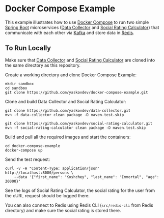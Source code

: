 # Docker Compose Example

This example illustrates how to use [Docker Compose](https://docs.docker.com/compose/) to run two simple [Spring Boot](https://spring.io/projects/spring-boot) microservices ([Data Collector](https://github.com/yaskovdev/data-collector) and [Social Rating Calculator](https://github.com/yaskovdev/social-rating-calculator)) that communicate with each other via [Kafka](https://kafka.apache.org/) and store data in [Redis](https://redis.io/).

## To Run Locally

Make sure that [Data Collector](https://github.com/yaskovdev/data-collector) and [Social Rating Calculator](https://github.com/yaskovdev/social-rating-calculator) are cloned into the same directory as this repository.

Create a working directory and clone Docker Compose Example:
```
mkdir sandbox
cd sandbox
git clone https://github.com/yaskovdev/docker-compose-example.git
```

Clone and build Data Collector and Social Rating Calculator:
```
git clone https://github.com/yaskovdev/data-collector.git
mvn -f data-collector clean package -D maven.test.skip

git clone https://github.com/yaskovdev/social-rating-calculator.git
mvn -f social-rating-calculator clean package -D maven.test.skip
```

Build and pull all the required images and start the containers:
```
cd docker-compose-example
docker-compose up
```

Send the test request:
```
curl -v -H "Content-Type: application/json" http://localhost:8080/persons \
    --data '{"first_name": "Koshchey", "last_name": "Immortal", "age": 20000}'
```

See the logs of Social Rating Calculator, the social rating for the user from the cURL request should be logged there.

You can also connect to Redis using Redis CLI (`src/redis-cli` from Redis directory) and make sure the social rating is stored there.
